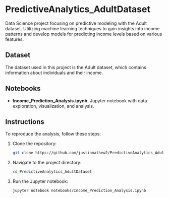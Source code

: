# PredictiveAnalytics_AdultDataset
Data Science project focusing on predictive modeling with the Adult dataset. Utilizing machine learning techniques to gain insights into income patterns and develop models for predicting income levels based on various features.


## Dataset

The dataset used in this project is the Adult dataset, which contains information about individuals and their income.

## Notebooks

- **Income_Prediction_Analysis.ipynb**: Jupyter notebook with data exploration, visualization, and analysis.

## Instructions

To reproduce the analysis, follow these steps:

1. Clone the repository:

   ```bash
   git clone https://github.com/justinmathew2/PredictiveAnalytics_AdultDataset.git

2. Navigate to the project directory:

   ```bash
   cd PredictiveAnalytics_AdultDataset

3. Run the Jupyter notebook:

   ```bash
   jupyter notebook notebooks/Income_Prediction_Analysis.ipynb
